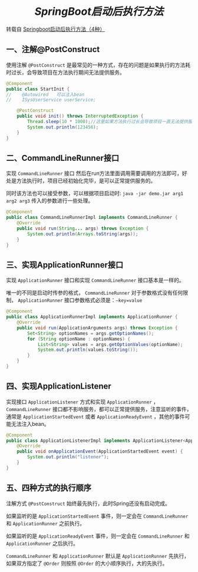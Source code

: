 # $$SpringBoot启动后执行方法$$

转载自 [Springboot启动后执行方法（4种）](https://www.cnblogs.com/lizm166/p/16542073.html)

## 一、注解@PostConstruct

使用注解 `@PostConstruct` 是最常见的一种方式，存在的问题是如果执行的方法耗时过长，会导致项目在方法执行期间无法提供服务。

```java
@Component
public class StartInit {
//    @Autowired   可以注入bean
//    ISysUserService userService;

    @PostConstruct
    public void init() throws InterruptedException {
        Thread.sleep(10 * 1000);//这里如果方法执行过长会导致项目一直无法提供服务
        System.out.println(123456);
    }
}
```

## 二、CommandLineRunner接口

实现 `CommandLineRunner` 接口 然后在run方法里面调用需要调用的方法即可，好处是方法执行时，项目已经初始化完毕，是可以正常提供服务的。

同时该方法也可以接受参数，可以根据项目启动时: `java -jar demo.jar arg1 arg2 arg3` 传入的参数进行一些处理。

```java
@Component
public class CommandLineRunnerImpl implements CommandLineRunner {
    @Override
    public void run(String... args) throws Exception {
        System.out.println(Arrays.toString(args));
    }
}
```

## 三、实现ApplicationRunner接口

实现 `ApplicationRunner` 接口和实现 `CommandLineRunner` 接口基本是一样的。

唯一的不同是启动时传参的格式， `CommandLineRunner` 对于参数格式没有任何限制， `ApplicationRunner` 接口参数格式必须是：`–key=value`

```java
@Component
public class ApplicationRunnerImpl implements ApplicationRunner {
    @Override
    public void run(ApplicationArguments args) throws Exception {
        Set<String> optionNames = args.getOptionNames();
        for (String optionName : optionNames) {
            List<String> values = args.getOptionValues(optionName);
            System.out.println(values.toString());
        }
    }
}
```

## 四、实现ApplicationListener

实现接口 `ApplicationListener` 方式和实现 `ApplicationRunner` ， `CommandLineRunner` 接口都不影响服务，都可以正常提供服务，注意监听的事件，通常是 `ApplicationStartedEvent` 或者 `ApplicationReadyEvent` ，其他的事件可能无法注入bean。

```java
@Component
public class ApplicationListenerImpl implements ApplicationListener<ApplicationStartedEvent> {
    @Override
    public void onApplicationEvent(ApplicationStartedEvent event) {
        System.out.println("listener");
    }
}
```

## 五、四种方式的执行顺序

注解方式 `@PostConstruct` 始终最先执行，此时Spring还没有启动完成。

如果监听的是 `ApplicationStartedEvent` 事件，则一定会在 `CommandLineRunner` 和 `ApplicationRunner` 之前执行。

如果监听的是 `ApplicationReadyEvent` 事件，则一定会在 `CommandLineRunner` 和 `ApplicationRunner` 之后执行。

 `CommandLineRunner` 和 `ApplicationRunner` 默认是 `ApplicationRunner` 先执行，如果双方指定了 `@Order` 则按照 `@Order` 的大小顺序执行，大的先执行。
